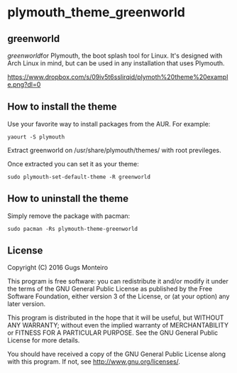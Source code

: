 # plymouth_theme_greenworld
## greenworld

*greenworld*for Plymouth, the boot splash tool for Linux. It's designed with Arch Linux in mind, but can be used in any installation that uses Plymouth.

https://www.dropbox.com/s/09iv5t6sslirqid/plymoth%20theme%20example.png?dl=0

## How to install the theme
Use your favorite way to install packages from the AUR. For example:

    yaourt -S plymouth

Extract greenworld on /usr/share/plymouth/themes/ with root previleges.

Once extracted you can set it as your theme:

    sudo plymouth-set-default-theme -R greenworld

## How to uninstall the theme
Simply remove the package with pacman:

    sudo pacman -Rs plymouth-theme-greenworld

## License

Copyright (C) 2016 Gugs Monteiro

This program is free software: you can redistribute it and/or modify
it under the terms of the GNU General Public License as published by
the Free Software Foundation, either version 3 of the License, or
(at your option) any later version.

This program is distributed in the hope that it will be useful,
but WITHOUT ANY WARRANTY; without even the implied warranty of
MERCHANTABILITY or FITNESS FOR A PARTICULAR PURPOSE.  See the
GNU General Public License for more details.

You should have received a copy of the GNU General Public License
along with this program.  If not, see <http://www.gnu.org/licenses/>.
